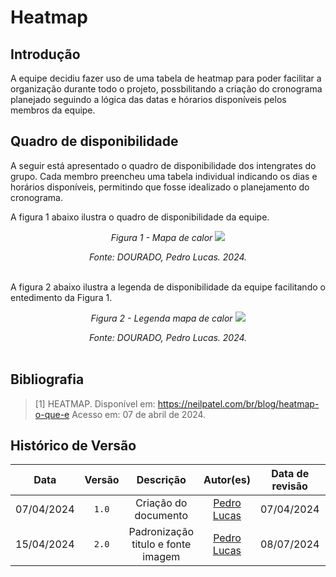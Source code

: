 # Heatmap

## Introdução
A equipe decidiu fazer uso de uma tabela de heatmap para poder facilitar a organização durante todo o projeto, possbilitando a criação do cronograma planejado seguindo a lógica das datas e hórarios disponíveis pelos membros da equipe.

## Quadro de disponibilidade

A seguir está apresentado o quadro de disponibilidade dos intengrates do grupo. Cada membro preencheu uma tabela individual indicando os dias e horários disponíveis, permitindo que fosse idealizado o planejamento do cronograma. 

A figura 1 abaixo ilustra o quadro de disponibilidade da equipe.

<center>

*Figura 1 - Mapa de calor*
<img src='https://raw.githubusercontent.com/Interacao-Humano-Computador/2024.1-Prefeitura-Lagoa-da-Prata/main/docs/assets/images/heatmapTotal.png'></img>

*Fonte: DOURADO, Pedro Lucas. 2024.*
<br><br>
</center>

A figura 2 abaixo ilustra a legenda de disponibilidade da equipe facilitando o entedimento da Figura 1. 

<center>

*Figura 2 - Legenda mapa de calor*
<img src='https://raw.githubusercontent.com/Interacao-Humano-Computador/2024.1-Prefeitura-Lagoa-da-Prata/main/docs/assets/images/heatmapDisponibilidade.png'></img>

*Fonte: DOURADO, Pedro Lucas. 2024.*
<br><br>

</center>

## Bibliografia

> [1] HEATMAP. Disponível em: https://neilpatel.com/br/blog/heatmap-o-que-e Acesso em: 07 de abril de 2024.

## Histórico de Versão

|    Data    | Versão |             Descrição              |                  Autor(es)                  | Data de revisão |                 Revisor(es)                  |
| :--------: | :----: | :--------------------------------: | :-----------------------------------------: | :-------------: | :------------------------------------------: |
| 07/04/2024 | `1.0`  |        Criação do documento        | [Pedro Lucas](https://github.com/lucasdray) |   07/04/2024    | [Cainã Freitas](https://github.com/freitasc) |
| 15/04/2024 | `2.0`  | Padronização titulo e fonte imagem | [Pedro Lucas](https://github.com/lucasdray) |        08/07/2024               |           [Joyce Dionizio](https://github.com/jdm)                                      |

